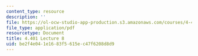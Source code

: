 ```yaml
---
content_type: resource
description: ''
file: https://ol-ocw-studio-app-production.s3.amazonaws.com/courses/4-401-environmental-technologies-in-buildings-fall-2018/be2f4e041e1683f5615ec47f6208d8d9_MIT4_401F18_lec8.pdf
file_type: application/pdf
resourcetype: Document
title: 4.401 Lecture 8
uid: be2f4e04-1e16-83f5-615e-c47f6208d8d9
---
```

